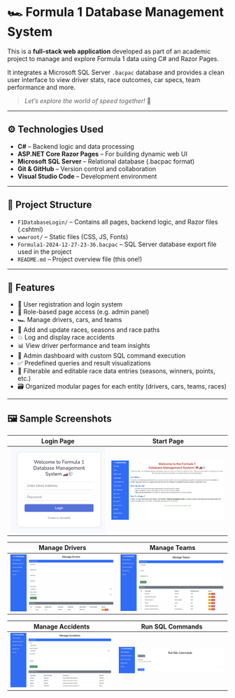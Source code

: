 # 🏎️ Formula 1 Database Management System

This is a **full-stack web application** developed as part of an academic project to manage and explore Formula 1 data using C# and Razor Pages.  

It integrates a Microsoft SQL Server `.bacpac` database and provides a clean user interface to view driver stats, race outcomes, car specs, team performance and more.

> _Let’s explore the world of speed together!_ 🚀

---

## ⚙️ Technologies Used

- **C#** – Backend logic and data processing  
- **ASP.NET Core Razor Pages** – For building dynamic web UI  
- **Microsoft SQL Server** – Relational database (.bacpac format)  
- **Git & GitHub** – Version control and collaboration  
- **Visual Studio Code** – Development environment 

---

## 📁 Project Structure

- `F1DatabaseLogin/` – Contains all pages, backend logic, and Razor files (.cshtml)
- `wwwroot/` – Static files (CSS, JS, Fonts)
- `Formula1-2024-12-27-23-36.bacpac` – SQL Server database export file used in the project
- `README.md` – Project overview file (this one!)

---

## 🧩 Features

- 🔐 User registration and login system
- 👤 Role-based page access (e.g. admin panel)
- 🏎️ Manage drivers, cars, and teams
- 🏁 Add and update races, seasons and race paths
- 💥 Log and display race accidents
- 📊 View driver performance and team insights
- 🧠 Admin dashboard with custom SQL command execution
- ✅ Predefined queries and result visualizations
- 🔎 Filterable and editable race data entries (seasons, winners, points, etc.)
- 🗃️ Organized modular pages for each entity (drivers, cars, teams, races)

---

## 🖼️ Sample Screenshots

| Login Page | Start Page |
|------------|------------|
| ![Login](screenshots/login.png) | ![Start](screenshots/startPage.png) |

| Manage Drivers | Manage Teams |
|----------------|--------------|
| ![Drivers](screenshots/manageDrivers.png) | ![Teams](screenshots/manageTeams.png) |

| Manage Accidents | Run SQL Commands |
|------------------|------------------|
| ![Accidents](screenshots/manageAccidents.png) | ![SQL](screenshots/runSQLCommands.png) |


